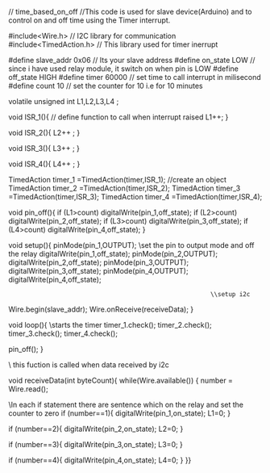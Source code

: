 // time_based_on_off
//This code is used for slave device(Arduino) and to control on and off time using the Timer interrupt.

#include<Wire.h>                      // I2C library for communication 
#include<TimedAction.h>               // This library used for timer inerrupt

#define slave_addr 0x06               // Its your slave address
#define on_state LOW                  // since i have used relay module, it switch on when pin is LOW 
#define off_state HIGH
#define timer 60000                   // set time to call interrupt in milisecond 
#define count 10                      // set the counter for 10 i.e for 10 minutes

volatile unsigned int L1,L2,L3,L4 ;  

void ISR_1(){                         // define function to call when interrupt raised
 L1++;
}

void ISR_2(){
  L2++ ;
}

void ISR_3(){
  L3++ ;
}

void ISR_4(){
  L4++ ;
}

TimedAction timer_1 =TimedAction(timer,ISR_1);          //create an object  
TimedAction timer_2 =TimedAction(timer,ISR_2);
TimedAction timer_3 =TimedAction(timer,ISR_3);
TimedAction timer_4 =TimedAction(timer,ISR_4);

void pin_off(){
if (L1>count) digitalWrite(pin_1,off_state);
if (L2>count) digitalWrite(pin_2,off_state);
if (L3>count) digitalWrite(pin_3,off_state);
if (L4>count) digitalWrite(pin_4,off_state);
}

void setup(){
pinMode(pin_1,OUTPUT);                                    \\set the pin to output mode and off the relay
digitalWrite(pin_1,off_state);
pinMode(pin_2,OUTPUT);
digitalWrite(pin_2,off_state);
pinMode(pin_3,OUTPUT);
digitalWrite(pin_3,off_state);
pinMode(pin_4,OUTPUT);
digitalWrite(pin_4,off_state);

                                                            \\setup i2c 
Wire.begin(slave_addr);
Wire.onReceive(receiveData);
}

void loop(){
\\starts the timer
timer_1.check();
timer_2.check();
timer_3.check();
timer_4.check();

pin_off();
}

\\ this fuction is called when data received by i2c

void receiveData(int byteCount){
while(Wire.available()) {
number = Wire.read();

\\In each if statement there are sentence which on the relay and set the counter to zero
if (number==1){
digitalWrite(pin_1,on_state);
L1=0;
}

if (number==2){
digitalWrite(pin_2,on_state);
L2=0;
}

if (number==3){
digitalWrite(pin_3,on_state);
L3=0;
}

if (number==4){
digitalWrite(pin_4,on_state);
L4=0;
}
}}
